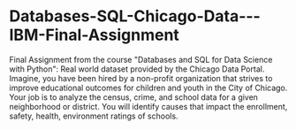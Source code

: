 # Databases-SQL-Chicago-Data---IBM-Final-Assignment
Final Assignment  from the course "Databases and SQL for Data Science with Python": Real world dataset provided by the Chicago Data Portal. Imagine, you have been hired by a non-profit organization that strives to improve educational outcomes for children and youth in the City of Chicago. Your job is to analyze the census, crime, and school data for a given neighborhood or district. You will identify causes that impact the enrollment, safety, health, environment ratings of schools.
